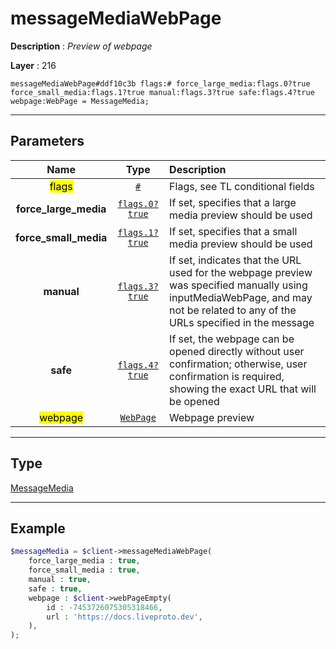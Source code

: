 # messageMediaWebPage

**Description** : *Preview of webpage*

**Layer** : 216

```tl
messageMediaWebPage#ddf10c3b flags:# force_large_media:flags.0?true force_small_media:flags.1?true manual:flags.3?true safe:flags.4?true webpage:WebPage = MessageMedia;
```

---

## Parameters

| Name | Type | Description |
| :---: | :---: | :--- |
| <mark>flags</mark> | [`#`](type/#) | Flags, see TL conditional fields |
| **force_large_media** | [`flags.0?true`](type/true) | If set, specifies that a large media preview should be used |
| **force_small_media** | [`flags.1?true`](type/true) | If set, specifies that a small media preview should be used |
| **manual** | [`flags.3?true`](type/true) | If set, indicates that the URL used for the webpage preview was specified manually using inputMediaWebPage, and may not be related to any of the URLs specified in the message |
| **safe** | [`flags.4?true`](type/true) | If set, the webpage can be opened directly without user confirmation; otherwise, user confirmation is required, showing the exact URL that will be opened |
| <mark>webpage</mark> | [`WebPage`](type/WebPage) | Webpage preview |

---

## Type

[MessageMedia](type/MessageMedia)

---

## Example

```php
$messageMedia = $client->messageMediaWebPage(
	force_large_media : true,
	force_small_media : true,
	manual : true,
	safe : true,
	webpage : $client->webPageEmpty(
		id : -7453726075305318466,
		url : 'https://docs.liveproto.dev',
	),
);
```